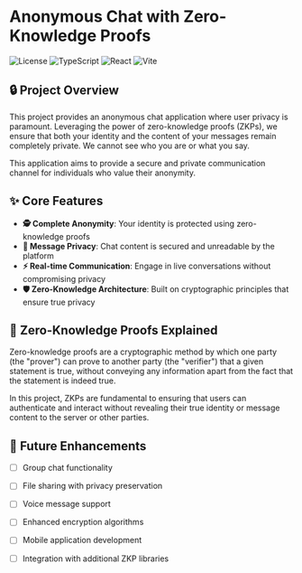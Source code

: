 # Anonymous Chat with Zero-Knowledge Proofs

![License](https://img.shields.io/badge/license-MIT-blue.svg)
![TypeScript](https://img.shields.io/badge/typescript-%23007ACC.svg?style=flat&logo=typescript&logoColor=white)
![React](https://img.shields.io/badge/react-%2320232a.svg?style=flat&logo=react&logoColor=%2361DAFB)
![Vite](https://img.shields.io/badge/vite-%23646CFF.svg?style=flat&logo=vite&logoColor=white)

## 🔒 Project Overview

This project provides an anonymous chat application where user privacy is paramount. Leveraging the power of zero-knowledge proofs (ZKPs), we ensure that both your identity and the content of your messages remain completely private. We cannot see who you are or what you say.

This application aims to provide a secure and private communication channel for individuals who value their anonymity.


## ✨ Core Features

- **🕵️ Complete Anonymity**: Your identity is protected using zero-knowledge proofs
- **🔐 Message Privacy**: Chat content is secured and unreadable by the platform
- **⚡ Real-time Communication**: Engage in live conversations without compromising privacy
- **🛡️ Zero-Knowledge Architecture**: Built on cryptographic principles that ensure true privacy

## 🧠 Zero-Knowledge Proofs Explained

Zero-knowledge proofs are a cryptographic method by which one party (the "prover") can prove to another party (the "verifier") that a given statement is true, without conveying any information apart from the fact that the statement is indeed true. 

In this project, ZKPs are fundamental to ensuring that users can authenticate and interact without revealing their true identity or message content to the server or other parties.

## 🔮 Future Enhancements

- [ ] Group chat functionality
- [ ] File sharing with privacy preservation
- [ ] Voice message support
- [ ] Enhanced encryption algorithms
- [ ] Mobile application development
- [ ] Integration with additional ZKP libraries



